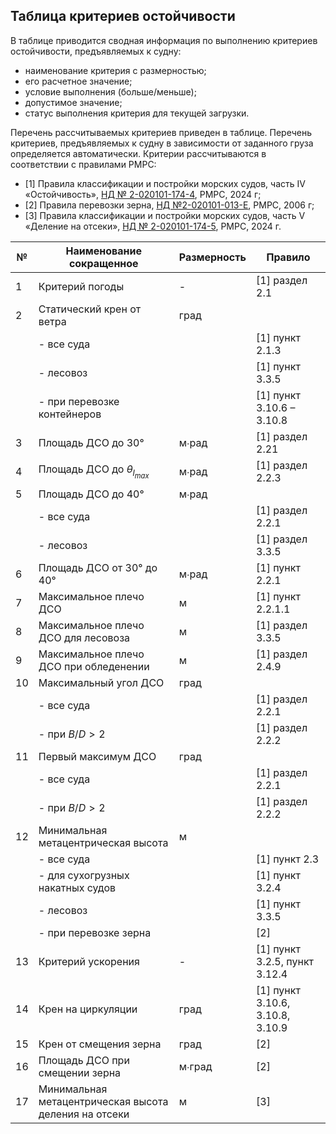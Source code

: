 ## Таблица критериев остойчивости
В таблице  приводится сводная информация по выполнению критериев остойчивости, предъявляемых к судну: 
- наименование критерия с размерностью;
- его расчетное значение;
- условие выполнения (больше/меньше);
- допустимое значение; 
- статус выполнения критерия для текущей загрузки. 
  
Перечень рассчитываемых критериев приведен в таблице. Перечень критериев, предъявляемых к судну в зависимости от заданного груза определяется автоматически. Критерии рассчитываются в соответствии с правилами РМРС:
- [1]	Правила классификации и постройки морских судов, часть IV «Остойчивость», [НД № 2-020101-174-4](/reference/RMRS/Rules/classification_&_construction_of_ships_&_offshore_installations/Ships_(primary_group)/Sea-Going_Ships/2-020101-174-4_stability.pdf), РМРС, 2024 г;
- [2]	Правила перевозки зерна, [НД №2-020101-013-E](/reference/RMRS/Rules/different_types_of_ships/2-020101-013-E.pdf), РМРС, 2006 г;
- [3]	Правила классификации и постройки морских судов, часть V «Деление на отсеки», [НД № 2-020101-174-5](/reference/RMRS/Rules/classification_&_construction_of_ships_&_offshore_installations/Ships_(primary_group)/Sea-Going_Ships/2-020101-174-5_subdivision.pdf), РМРС, 2024 г.


| №   | Наименование сокращенное                              | Размерность | Правило                          |
| --- | ----------------------------------------------------- | ----------- | -------------------------------- |
| 1   | Критерий погоды                                       | -           | [1] раздел 2.1                   |
| 2   | Статический крен от ветра                             | град        |                                  |
|     | - все суда                                            |             | [1] пункт 2.1.3                  |
|     | - лесовоз                                             |             | [1] пункт 3.3.5                  |
|     | - при перевозке контейнеров                           |             | [1] пункт 3.10.6 – 3.10.8        |
| 3   | Площадь ДСО до 30°                                    | м∙рад       | [1] раздел 2.21                  |
| 4   | Площадь ДСО до $θ_{l_{max}}$                          | м∙рад       | [1] раздел 2.2.3                 |
| 5   | Площадь ДСО до 40°                                    | м∙рад       |                                  |
|     | - все суда                                            |             | [1] раздел 2.2.1                 |
|     | - лесовоз                                             |             | [1] раздел 3.3.5                 |
| 6   | Площадь ДСО от 30° до 40°                             | м∙рад       | [1] пункт 2.2.1                  |
| 7   | Максимальное плечо ДСО                                | м           | [1] пункт 2.2.1.1                |
| 8   | Максимальное плечо ДСО для лесовоза                   | м           | [1] раздел 3.3.5                 |
| 9   | Максимальное плечо ДСО при обледенении                | м           | [1] раздел 2.4.9                 |
| 10  | Максимальный угол ДСО                                 | град        |                                  |
|     | - все суда                                            |             | [1] раздел 2.2.1                 |
|     | - при $B/D>2$                                         |             | [1] раздел 2.2.2                 |
| 11  | Первый максимум ДСО                                   | град        |                                  |
|     | - все суда                                            |             | [1] раздел 2.2.1                 |
|     | - при $B/D>2$                                         |             | [1] раздел 2.2.2                 |
| 12  | Минимальная метацентрическая высота                   | м           |                                  |
|     | - все суда                                            |             | [1] пункт 2.3                    |
|     | - для сухогрузных накатных судов                      |             | [1] пункт 3.2.4                  |
|     | - лесовоз                                             |             | [1] пункт 3.3.5                  |
|     | - при перевозке зерна                                 |             | [2]                              |
| 13  | Критерий ускорения                                    | -           | [1] пункт 3.2.5, пункт 3.12.4    |
| 14  | Крен на циркуляции                                    | град        | [1] пункт 3.10.6, 3.10.8, 3.10.9 |
| 15  | Крен от смещения зерна                                | град        | [2]                              |
| 16  | Площадь ДСО при смещении зерна                        | м∙град      | [2]                              |
| 17  | Минимальная метацентрическая высота деления на отсеки | м           | [3]                              |